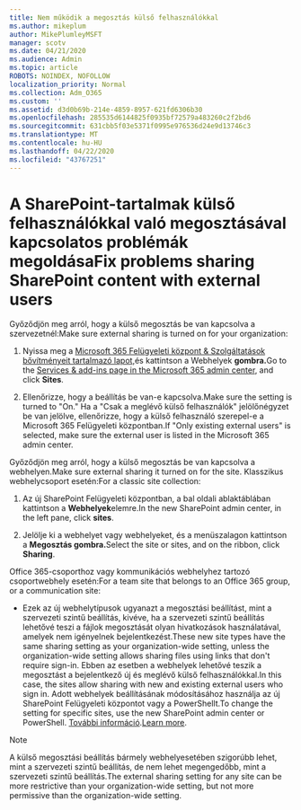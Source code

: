 ```yaml
---
title: Nem működik a megosztás külső felhasználókkal
ms.author: mikeplum
author: MikePlumleyMSFT
manager: scotv
ms.date: 04/21/2020
ms.audience: Admin
ms.topic: article
ROBOTS: NOINDEX, NOFOLLOW
localization_priority: Normal
ms.collection: Adm_O365
ms.custom: ''
ms.assetid: d3d0b69b-214e-4859-8957-621fd6306b30
ms.openlocfilehash: 285535d6144825f0935bf72579a483260c2f2bd6
ms.sourcegitcommit: 631cbb5f03e5371f0995e976536d24e9d13746c3
ms.translationtype: MT
ms.contentlocale: hu-HU
ms.lasthandoff: 04/22/2020
ms.locfileid: "43767251"
---
```

# <a name="fix-problems-sharing-sharepoint-content-with-external-users"></a><span data-ttu-id="cab7d-102">A SharePoint-tartalmak külső felhasználókkal való megosztásával kapcsolatos problémák megoldása</span><span class="sxs-lookup"><span data-stu-id="cab7d-102">Fix problems sharing SharePoint content with external users</span></span>

<span data-ttu-id="cab7d-103">Győződjön meg arról, hogy a külső megosztás be van kapcsolva a szervezetnél:</span><span class="sxs-lookup"><span data-stu-id="cab7d-103">Make sure external sharing is turned on for your organization:</span></span>
  
1. <span data-ttu-id="cab7d-104">Nyissa meg a [Microsoft 365 Felügyeleti központ &amp; Szolgáltatások bővítményeit tartalmazó lapot,](https://portal.office.com/adminportal/home#/Settings/ServicesAndAddIns)és kattintson a Webhelyek **gombra.**</span><span class="sxs-lookup"><span data-stu-id="cab7d-104">Go to the [Services &amp; add-ins page in the Microsoft 365 admin center](https://portal.office.com/adminportal/home#/Settings/ServicesAndAddIns), and click **Sites**.</span></span>
    
2. <span data-ttu-id="cab7d-105">Ellenőrizze, hogy a beállítás be van-e kapcsolva.</span><span class="sxs-lookup"><span data-stu-id="cab7d-105">Make sure the setting is turned to "On."</span></span> <span data-ttu-id="cab7d-106">Ha a "Csak a meglévő külső felhasználók" jelölőnégyzet be van jelölve, ellenőrizze, hogy a külső felhasználó szerepel-e a Microsoft 365 Felügyeleti központban.</span><span class="sxs-lookup"><span data-stu-id="cab7d-106">If "Only existing external users" is selected, make sure the external user is listed in the Microsoft 365 admin center.</span></span>
    
<span data-ttu-id="cab7d-107">Győződjön meg arról, hogy a külső megosztás be van kapcsolva a webhelyen.</span><span class="sxs-lookup"><span data-stu-id="cab7d-107">Make sure external sharing it turned on for the site.</span></span> <span data-ttu-id="cab7d-108">Klasszikus webhelycsoport esetén:</span><span class="sxs-lookup"><span data-stu-id="cab7d-108">For a classic site collection:</span></span>
  
1. <span data-ttu-id="cab7d-109">Az új SharePoint Felügyeleti központban, a bal oldali ablaktáblában kattintson a **Webhelyek**elemre.</span><span class="sxs-lookup"><span data-stu-id="cab7d-109">In the new SharePoint admin center, in the left pane, click **sites**.</span></span>
    
2. <span data-ttu-id="cab7d-110">Jelölje ki a webhelyet vagy webhelyeket, és a menüszalagon kattintson a **Megosztás gombra.**</span><span class="sxs-lookup"><span data-stu-id="cab7d-110">Select the site or sites, and on the ribbon, click **Sharing**.</span></span>
    
<span data-ttu-id="cab7d-111">Office 365-csoporthoz vagy kommunikációs webhelyhez tartozó csoportwebhely esetén:</span><span class="sxs-lookup"><span data-stu-id="cab7d-111">For a team site that belongs to an Office 365 group, or a communication site:</span></span>
  
- <span data-ttu-id="cab7d-112">Ezek az új webhelytípusok ugyanazt a megosztási beállítást, mint a szervezeti szintű beállítás, kivéve, ha a szervezeti szintű beállítás lehetővé teszi a fájlok megosztását olyan hivatkozások használatával, amelyek nem igényelnek bejelentkezést.</span><span class="sxs-lookup"><span data-stu-id="cab7d-112">These new site types have the same sharing setting as your organization-wide setting, unless the organization-wide setting allows sharing files using links that don't require sign-in.</span></span> <span data-ttu-id="cab7d-113">Ebben az esetben a webhelyek lehetővé teszik a megosztást a bejelentkező új és meglévő külső felhasználókkal.</span><span class="sxs-lookup"><span data-stu-id="cab7d-113">In this case, the sites allow sharing with new and existing external users who sign in.</span></span> <span data-ttu-id="cab7d-114">Adott webhelyek beállításának módosításához használja az új SharePoint Felügyeleti központot vagy a PowerShellt.</span><span class="sxs-lookup"><span data-stu-id="cab7d-114">To change the setting for specific sites, use the new SharePoint admin center or PowerShell.</span></span> <span data-ttu-id="cab7d-115">[További információ](https://go.microsoft.com/fwlink/?linkid=871863).</span><span class="sxs-lookup"><span data-stu-id="cab7d-115">[Learn more](https://go.microsoft.com/fwlink/?linkid=871863).</span></span>
    
> [!NOTE]
> <span data-ttu-id="cab7d-116">A külső megosztási beállítás bármely webhelyesetében szigorúbb lehet, mint a szervezeti szintű beállítás, de nem lehet megengedőbb, mint a szervezeti szintű beállítás.</span><span class="sxs-lookup"><span data-stu-id="cab7d-116">The external sharing setting for any site can be more restrictive than your organization-wide setting, but not more permissive than the organization-wide setting.</span></span> 
  

